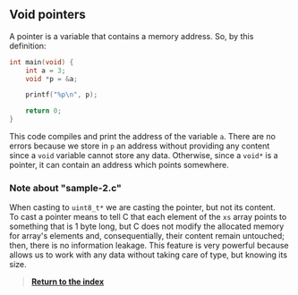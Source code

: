 ## Void pointers

A pointer is a variable that contains a memory address. So, by this definition:

```c
int main(void) {
    int a = 3;
    void *p = &a;

    printf("%p\n", p);

    return 0;
}
```

This code compiles and print the address of the variable `a`. There are no errors because we store in `p` an address without providing any content since a `void` variable cannot store any data. Otherwise, since a `void*` is a pointer, it can contain an address which points somewhere.

### Note about "sample-2.c"

When casting to `uint8_t*` we are casting the pointer, but not its content.
\
To cast a pointer means to tell C that each element of the `xs` array points to something that is 1 byte long, but C does not modify the allocated memory for array's elements and, consequentially, their content remain untouched; then, there is no information leakage. This feature is very powerful because allows us to work with any data without taking care of type, but knowing its size.

> [**Return to the index**](../Advanced%20C.md)
